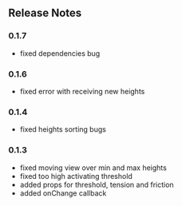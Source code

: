 ## Release Notes

### 0.1.7
- fixed dependencies bug

### 0.1.6
- fixed error with receiving new heights

### 0.1.4
- fixed heights sorting bugs

### 0.1.3
- fixed moving view over min and max heights
- fixed too high activating threshold
- added props for threshold, tension and friction
- added onChange callback